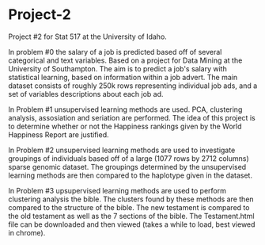 # Project-2
Project #2 for Stat 517 at the University of Idaho. 

In problem #0 the salary of a job is predicted based off of several categorical and text variables. Based on a project for Data Mining at the University of Southampton. The aim is to predict a job's salary with statistical learning, based on information within a job advert.
The main dataset consists of roughly 250k rows representing individual job ads, and a set of variables descriptions about each job ad.

In Problem #1 unsupervised learning methods are used. PCA, clustering analysis, assosiation and seriation are performed. The idea of this project is to determine whether or not the Happiness rankings given by the World Happiness Report are justified. 

In Problem #2 unsupervised learning methods are used to investigate groupings of individuals based off of a large (1077 rows by 2712 columns) sparse genomic dataset. The groupings determined by the unsupervised learning methods are then compared to the haplotype given in the dataset.

In Problem #3 upsupervised learning methods are used to perform clustering analysis the bible. The clusters found by these methods are then compared to the structure of the bible. The new testament is compared to the old testament as well as the 7 sections of the bible. The Testament.html file can be downloaded and then viewed (takes a while to load, best viewed in chrome).
